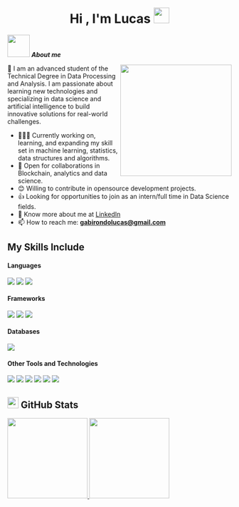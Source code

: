 <h1 align="center">Hi , I'm Lucas <img src="https://media.giphy.com/media/TEnXkcsHrP4YedChhA/giphy.gif" width="35"></h1>

<picture> <img src = "https://github.com/7oSkaaa/7oSkaaa/blob/main/Images/about_me.gif?raw=true" width = 50px></picture> ***About me***

<picture> <img align="right" src="https://github.com/7oSkaaa/7oSkaaa/blob/main/Images/Right_Side.gif?raw=true" width = 250px></picture>

👋 I am an advanced student of the Technical Degree in Data Processing and Analysis. I am passionate about learning new technologies and specializing in data science and artificial intelligence to build innovative solutions for real-world challenges.

- 👨🏽‍💻 Currently working on, learning, and expanding my skill set in machine learning, statistics, data structures and algorithms.
- 🤝 Open for collaborations in Blockchain, analytics and data science.
- 😊 Willing to contribute in opensource development projects.
- 👍 Looking for opportunities to join as an intern/full time in Data Science fields.
- 👨 Know more about me at [LinkedIn](https://www.linkedin.com/in/gabirondolucas99) 
- 📫 How to reach me: **gabirondolucas@gmail.com**

## My Skills Include

<h4> Languages </h4>
<span> 
  <img src="https://img.shields.io/badge/r-%23276DC3.svg?style=for-the-badge&logo=r&logoColor=white">
  <img src="https://img.shields.io/badge/python-3670A0?style=for-the-badge&logo=python&logoColor=ffdd54">
  <img src="https://img.shields.io/badge/rust-%23000000.svg?style=for-the-badge&logo=rust&logoColor=white">
</span>

<h4> Frameworks </h4>
<span>
  <img src="https://img.shields.io/badge/pandas-%23150458.svg?style=for-the-badge&logo=pandas&logoColor=white">
  <img src="https://img.shields.io/badge/numpy-%23013243.svg?style=for-the-badge&logo=numpy&logoColor=white">
  <img src="https://img.shields.io/badge/scikit--learn-%23F7931E.svg?style=for-the-badge&logo=scikit-learn&logoColor=white">
</span>

<h4> Databases </h4>
<span>
  <img src="https://img.shields.io/badge/MySQL-00000F?style=for-the-badge&logo=mysql&logoColor=white">
</span>

<h4> Other Tools and Technologies </h4>
<span>
  <img src="https://img.shields.io/badge/Git-F05032?style=for-the-badge&logo=git&logoColor=white">
  <img src="https://img.shields.io/badge/Microsoft_Excel-217346?style=for-the-badge&logo=microsoft-excel&logoColor=white">
  <img src="https://img.shields.io/badge/Visual_Studio_Code-0078D4?style=for-the-badge&logo=visual%20studio%20code&logoColor=white">
  <img src="https://img.shields.io/badge/power_bi-F2C811?style=for-the-badge&logo=powerbi&logoColor=black">
  <img src="https://img.shields.io/badge/RStudio-4285F4?style=for-the-badge&logo=rstudio&logoColor=white">
  <img src="https://img.shields.io/badge/jupyter-%23FA0F00.svg?style=for-the-badge&logo=jupyter&logoColor=white">
</span>

## <img src="https://media.giphy.com/media/Mp5uJLEE9Ompq/giphy.gif" width="25"> <b>GitHub Stats</b>
<p align="">
<a href="https://github.com/AVS1508">
  <img height="180em" src="https://github-readme-stats-eight-theta.vercel.app/api?username=Gabitoto&show_icons=true&theme=algolia&include_all_commits=true&count_private=true"/>
  <img height="180em" src="https://github-readme-stats-eight-theta.vercel.app/api/top-langs/?username=Gabitoto&layout=compact&langs_count=8&theme=algolia"/>
</a>
</p>
